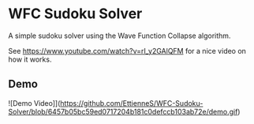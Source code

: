 # WFC Sudoku Solver

A simple sudoku solver using the Wave Function Collapse algorithm.

See https://www.youtube.com/watch?v=rI_y2GAlQFM for a nice video on how it works.

## Demo

![Demo Video]](https://github.com/EttienneS/WFC-Sudoku-Solver/blob/6457b05bc59ed0717204b181c0defccb103ab72e/demo.gif)